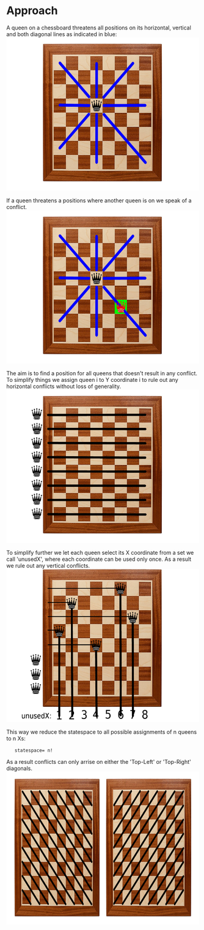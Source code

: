 # Approach

A queen on a chessboard threatens all positions on its horizontal,
vertical and both diagonal lines as indicated in blue:
<img src="https://github.com/bterwijn/NQueens/blob/master/docs/1queen.png" height="400" >

If a queen threatens a positions where another queen is on we speak of
a conflict.
<img src="https://github.com/bterwijn/NQueens/blob/master/docs/2queensConflicts.png" height="400" >

The aim is to find a position for all queens that doesn't result in
any conflict. To simplify things we assign queen i to Y coordinate i
to rule out any horizontal conflicts without loss of generality.
<img src="https://github.com/bterwijn/NQueens/blob/master/docs/fixedYs.png"
height="400" >

To simplify further we let each queen select its X coordinate from a
set we call 'unusedX', where each coordinate can be used only
once. As a result we rule out any vertical conflicts.
<img src="https://github.com/bterwijn/NQueens/blob/master/docs/unusedXExample.png" height="400" >

This way we reduce the statespace to all possible assignments of n queens to n Xs:
```
   statespace= n!
```

As a result conflicts can only arrise on either the 'Top-Left' or
'Top-Right' diagonals.
<img src="https://github.com/bterwijn/NQueens/blob/master/docs/Diagonals.png" height="400" >
